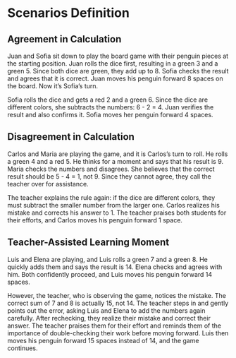 # Scenarios Definition

## Agreement in Calculation

Juan and Sofia sit down to play the board game with their penguin pieces at the starting position. Juan rolls the dice first, resulting in a green 3 and a green 5. Since both dice are green, they add up to 8. Sofia checks the result and agrees that it is correct. Juan moves his penguin forward 8 spaces on the board. Now it’s Sofia’s turn.

Sofia rolls the dice and gets a red 2 and a green 6. Since the dice are different colors, she subtracts the numbers: 6 - 2 = 4. Juan verifies the result and also confirms it. Sofia moves her penguin forward 4 spaces.

## Disagreement in Calculation

Carlos and Maria are playing the game, and it is Carlos’s turn to roll. He rolls a green 4 and a red 5. He thinks for a moment and says that his result is 9. Maria checks the numbers and disagrees. She believes that the correct result should be 5 - 4 = 1, not 9. Since they cannot agree, they call the teacher over for assistance.

The teacher explains the rule again: if the dice are different colors, they must subtract the smaller number from the larger one. Carlos realizes his mistake and corrects his answer to 1. The teacher praises both students for their efforts, and Carlos moves his penguin forward 1 space.

## Teacher-Assisted Learning Moment

Luis and Elena are playing, and Luis rolls a green 7 and a green 8. He quickly adds them and says the result is 14. Elena checks and agrees with him. Both confidently proceed, and Luis moves his penguin forward 14 spaces.

However, the teacher, who is observing the game, notices the mistake. The correct sum of 7 and 8 is actually 15, not 14. The teacher steps in and gently points out the error, asking Luis and Elena to add the numbers again carefully. After rechecking, they realize their mistake and correct their answer. The teacher praises them for their effort and reminds them of the importance of double-checking their work before moving forward. Luis then moves his penguin forward 15 spaces instead of 14, and the game continues.
